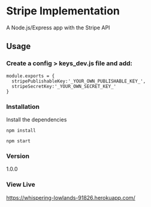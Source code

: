 # Stripe Implementation

A Node.js/Express app with the Stripe API

## Usage

### Create a config > keys_dev.js file and add:

```
module.exports = {
  stripePublishableKey:'_YOUR_OWN_PUBLISHABLE_KEY_',
  stripeSecretKey:'_YOUR_OWN_SECRET_KEY_'
}
```

### Installation

Install the dependencies

```
npm install
```

```
npm start
```

### Version

1.0.0

### View Live

https://whispering-lowlands-91826.herokuapp.com/
